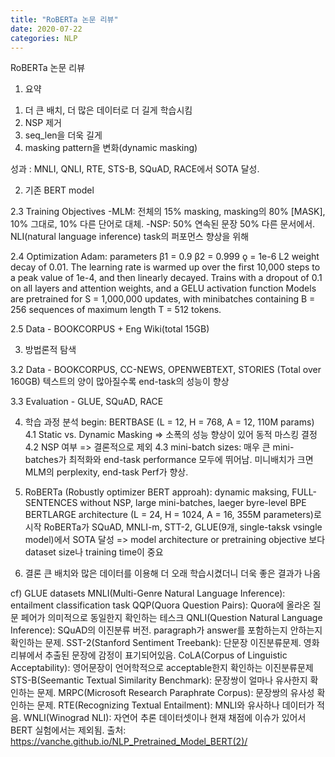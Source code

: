 ```yaml
---
title: "RoBERTa 논문 리뷰"
date: 2020-07-22
categories: NLP
---
```

RoBERTa 논문 리뷰

1. 요약

  1) 더 큰 배치, 더 많은 데이터로 더 길게 학습시킴
  2) NSP 제거
  3) seq_len을 더욱 길게
  4) masking pattern을 변화(dynamic masking)

  성과 : MNLI, QNLI, RTE, STS-B, SQuAD, RACE에서 SOTA 달성.

2. 기존 BERT model

  2.3 Training Objectives
    -MLM: 전체의 15% masking, masking의 80% [MASK], 10% 그대로, 10% 다른 단어로 대체.
    -NSP: 50% 연속된 문장 50% 다른 문서에서. NLI(natural language inference) task의 퍼포먼스 향상을 위해

  2.4 Optimization
    Adam: parameters β1 = 0.9 β2 = 0.999 ǫ = 1e-6 L2 weight decay of 0.01. 
    The learning rate is warmed up over the first 10,000 steps to a peak value of 1e-4, and then linearly decayed. 
    Trains with a dropout of 0.1 on all layers and attention weights, and a GELU activation function 
    Models are pretrained for S = 1,000,000 updates, with minibatches containing B = 256 sequences of maximum length T = 512 tokens.
  
  2.5 Data - BOOKCORPUS + Eng Wiki(total 15GB)

3. 방법론적 탐색

  3.2 Data - BOOKCORPUS, CC-NEWS, OPENWEBTEXT, STORIES (Total over 160GB)
    텍스트의 양이 많아질수록 end-task의 성능이 향상

  3.3 Evaluation - GLUE, SQuAD, RACE


4. 학습 과정 분석
begin: BERTBASE (L = 12, H = 768, A = 12, 110M params)
  4.1 Static vs. Dynamic Masking => 소폭의 성능 향상이 있어 동적 마스킹 결정
  4.2 NSP 여부 => 결론적으로 제외
  4.3 mini-batch sizes: 매우 큰 mini-batches가 최적화와 end-task performance 모두에 뛰어남. 미니배치가 크면 MLM의 perplexity, end-task Perf가 향상.
  
 
 
5. RoBERTa (Robustly optimizer BERT approah): dynamic maksing, FULL-SENTENCES without NSP, large mini-batches, laeger byre-level BPE
    BERTLARGE architecture (L = 24, H = 1024, A = 16, 355M parameters)로 시작
    RoBERTa가 SQuAD, MNLI-m, STT-2, GLUE(9개, single-taksk vsingle model)에서 SOTA 달성 => model architecture or pretraining objective 보다 dataset size나 training time이 중요


6. 결론
큰 배치와 많은 데이터를 이용해 더 오래 학습시켰더니 더욱 좋은 결과가 나옴




cf) GLUE datasets
MNLI(Multi-Genre Natural Language Inference): entailment classification task
QQP(Quora Question Pairs): Quora에 올라온 질문 페어가 의미적으로 동일한지 확인하는 테스크
QNLI(Question Natural Language Inference): SQuAD의 이진분류 버전. paragraph가 answer를 포함하는지 안하는지 확인하는 문제.
SST-2(Stanford Sentiment Treebank): 단문장 이진분류문제. 영화리뷰에서 추출된 문장에 감정이 표기되어있음.
CoLA(Corpus of Linguistic Acceptability): 영어문장이 언어학적으로 acceptable한지 확인하는 이진분류문제
STS-B(Seemantic Textual Similarity Benchmark): 문장쌍이 얼마나 유사한지 확인하는 문제.
MRPC(Microsoft Research Paraphrate Corpus): 문장쌍의 유사성 확인하는 문제.
RTE(Recognizing Textual Entailment): MNLI와 유사하나 데이터가 적음.
WNLI(Winograd NLI): 자연어 추론 데이터셋이나 현재 채점에 이슈가 있어서 BERT 실험에서는 제외됨.
출처: https://vanche.github.io/NLP_Pretrained_Model_BERT(2)/

